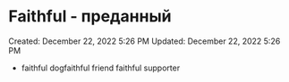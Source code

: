 # Faithful - преданный

Created: December 22, 2022 5:26 PM
Updated: December 22, 2022 5:26 PM

- faithful dogfaithful friend faithful supporter